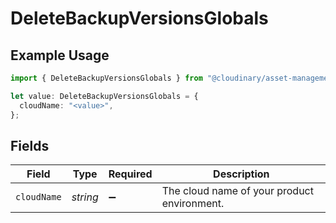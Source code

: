 # DeleteBackupVersionsGlobals

## Example Usage

```typescript
import { DeleteBackupVersionsGlobals } from "@cloudinary/asset-management/models/operations";

let value: DeleteBackupVersionsGlobals = {
  cloudName: "<value>",
};
```

## Fields

| Field                                       | Type                                        | Required                                    | Description                                 |
| ------------------------------------------- | ------------------------------------------- | ------------------------------------------- | ------------------------------------------- |
| `cloudName`                                 | *string*                                    | :heavy_minus_sign:                          | The cloud name of your product environment. |